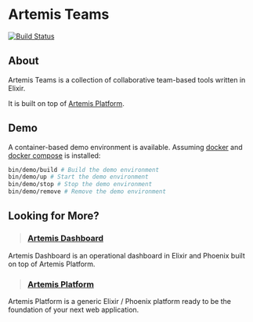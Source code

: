 # Artemis Teams

[![Build Status](https://travis-ci.com/chrislaskey/artemis_teams.svg?branch=master)](https://travis-ci.com/chrislaskey/artemis_teams)

## About

Artemis Teams is a collection of collaborative team-based tools written in
Elixir.

It is built on top of [Artemis Platform](https://github.com/chrislaskey/artemis_platform).

## Demo

A container-based demo environment is available. Assuming [docker](https://www.docker.com/) and [docker compose](https://docs.docker.com/compose/) is installed:

```bash
bin/demo/build # Build the demo environment
bin/demo/up # Start the demo environment
bin/demo/stop # Stop the demo environment
bin/demo/remove # Remove the demo environment
```

## Looking for More?

> ### [Artemis Dashboard](https://github.com/chrislaskey/artemis_dashboard)

Artemis Dashboard is an operational dashboard in Elixir and Phoenix built on top of Artemis Platform.

> ### [Artemis Platform](https://github.com/chrislaskey/artemis_platform)

Artemis Platform is a generic Elixir / Phoenix platform ready to be the foundation of your next web application.
